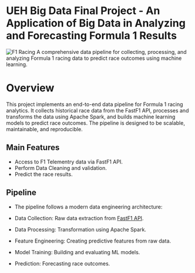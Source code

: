 # UEH Big Data Final Project - An Application of Big Data in Analyzing and Forecasting Formula 1 Results
![F1 Racing]([https://images.unsplash.com/photo-1541773367336-d3f7e6a32dad?ixlib=rb-1.2.1&auto=format&fit=](https://www.google.com/search?q=f1&sa=X&sca_esv=6f4cffb8fcc6cffb&sxsrf=AHTn8zq8Oc9BaOVo1I00jntE1311eKBywQ:1746542102558&udm=2&fbs=ABzOT_AfCikcO6SgGMxZXxAG9tmSag6i5UQdILGiivX0qZVqd_ZbB6r-iRVBllSRxsxwTrLqWtRgtrWpIjk-C3nT-vLbcL_PLgy05W_5pJNt2vZFIOe0XSH88l9SafhMoOXXCfjjEMXN5LN8P_cfRpGIN6TD7fECf19YkrozjGjoHM-KS_QSUvf05LbRxIbjsoNfRoz1fQ9IkTal_HPcc6oy-OWiyZ8UIwqQhfOfNkE8m_7oEHgSQXI&ved=2ahUKEwjArO6siI-NAxWahlYBHRJQOf4QtKgLegQIBxAH&biw=1450&bih=689&dpr=1.33#vhid=4mCq_kK9fbJ2kM&vssid=mosaic))
A comprehensive data pipeline for collecting, processing, and analyzing Formula 1 racing data to predict race outcomes using machine learning. 

# Overview
This project implements an end-to-end data pipeline for Formula 1 racing analytics. It collects historical race data from the FastF1 API, processes and transforms the data using Apache Spark, and builds machine learning models to predict race outcomes. The pipeline is designed to be scalable, maintainable, and reproducible.

## Main Features
- Access to F1 Telementry data via FastF1 API.
- Perform Data Cleaning and validation.
- Predict the race results.

## Pipeline
- The pipeline follows a modern data engineering architecture:

- Data Collection: Raw data extraction from [FastF1 API](https://docs.fastf1.dev/).

- Data Processing: Transformation using Apache Spark.

- Feature Engineering: Creating predictive features from raw data.

- Model Training: Building and evaluating ML models.

- Prediction: Forecasting race outcomes.

